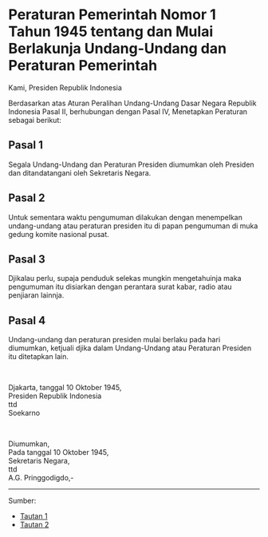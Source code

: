 # Peraturan Pemerintah Nomor 1 Tahun 1945 tentang dan Mulai Berlakunja Undang-Undang dan Peraturan Pemerintah

Kami, Presiden Republik Indonesia

Berdasarkan atas Aturan Peralihan Undang-Undang Dasar Negara Republik Indonesia Pasal II, berhubungan dengan Pasal IV, Menetapkan Peraturan sebagai berikut:

## Pasal 1

Segala Undang-Undang dan Peraturan Presiden diumumkan oleh Presiden dan ditandatangani oleh Sekretaris Negara.

## Pasal 2

Untuk sementara waktu pengumuman dilakukan dengan menempelkan undang-undang atau peraturan presiden itu di papan pengumuman di muka gedung komite nasional pusat.

## Pasal 3

Djikalau perlu, supaja penduduk selekas mungkin mengetahuinja maka pengumuman itu disiarkan dengan perantara surat kabar, radio atau penjiaran lainnja.

## Pasal 4

Undang-undang dan peraturan presiden mulai berlaku pada hari diumumkan, ketjuali djika dalam Undang-Undang atau Peraturan Presiden itu ditetapkan lain.

</br>

Djakarta, tanggal 10 Oktober 1945, </br>
Presiden Republik Indonesia </br>
ttd </br>
Soekarno

</br>

Diumumkan, </br>
Pada tanggal 10 Oktober 1945, </br>
Sekretaris Negara, </br>
ttd </br>
A.G. Pringgodigdo,-

---

Sumber:
* [Tautan 1](https://peraturan.go.id/peraturan/view.html?id=11e44c4e293fbfe0945c313231323131)
* [Tautan 2](https://peraturan.go.id/common/dokumen/ln/1945/pp1-1945.pdf)
